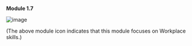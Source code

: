 **Module 1.7**

![image](https://github.com/adeleke123/AI-Career-Essentials/assets/51156057/6d168bfb-0452-47d2-9d2f-f3e4681b6536)

(The above module icon indicates that this module focuses on Workplace skills.)
